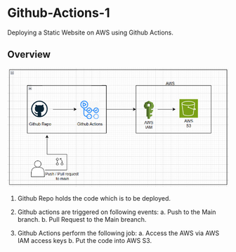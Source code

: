 # Github-Actions-1

Deploying a Static Website on AWS using Github Actions.

## Overview
![diagram](assets/diagram.png)

1. Github Repo holds the code which is to be deployed.

2. Github actions are triggered on following events:
    a. Push to the Main branch.
    b. Pull Request to the Main breanch.

3. Github Actions perform the following job: 
    a. Access the AWS via AWS IAM access keys
    b. Put the code into AWS S3.


